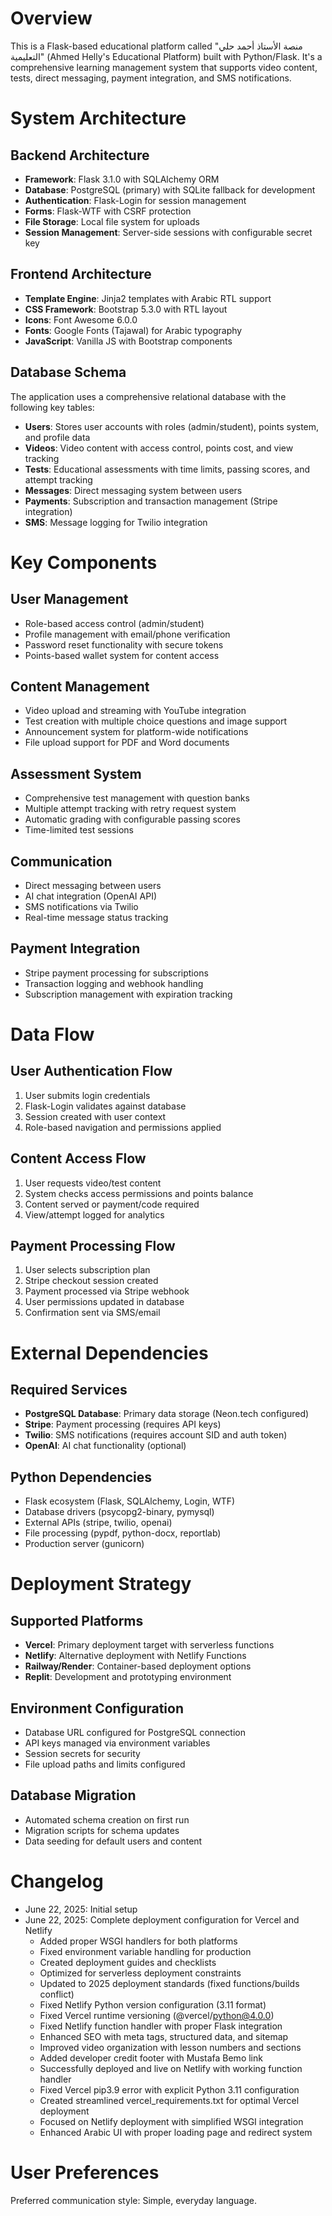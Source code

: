 # Overview

This is a Flask-based educational platform called "منصة الأستاذ أحمد حلي التعليمية" (Ahmed Helly's Educational Platform) built with Python/Flask. It's a comprehensive learning management system that supports video content, tests, direct messaging, payment integration, and SMS notifications.

# System Architecture

## Backend Architecture
- **Framework**: Flask 3.1.0 with SQLAlchemy ORM
- **Database**: PostgreSQL (primary) with SQLite fallback for development
- **Authentication**: Flask-Login for session management
- **Forms**: Flask-WTF with CSRF protection
- **File Storage**: Local file system for uploads
- **Session Management**: Server-side sessions with configurable secret key

## Frontend Architecture
- **Template Engine**: Jinja2 templates with Arabic RTL support
- **CSS Framework**: Bootstrap 5.3.0 with RTL layout
- **Icons**: Font Awesome 6.0.0
- **Fonts**: Google Fonts (Tajawal) for Arabic typography
- **JavaScript**: Vanilla JS with Bootstrap components

## Database Schema
The application uses a comprehensive relational database with the following key tables:
- **Users**: Stores user accounts with roles (admin/student), points system, and profile data
- **Videos**: Video content with access control, points cost, and view tracking
- **Tests**: Educational assessments with time limits, passing scores, and attempt tracking
- **Messages**: Direct messaging system between users
- **Payments**: Subscription and transaction management (Stripe integration)
- **SMS**: Message logging for Twilio integration

# Key Components

## User Management
- Role-based access control (admin/student)
- Profile management with email/phone verification
- Password reset functionality with secure tokens
- Points-based wallet system for content access

## Content Management
- Video upload and streaming with YouTube integration
- Test creation with multiple choice questions and image support
- Announcement system for platform-wide notifications
- File upload support for PDF and Word documents

## Assessment System
- Comprehensive test management with question banks
- Multiple attempt tracking with retry request system
- Automatic grading with configurable passing scores
- Time-limited test sessions

## Communication
- Direct messaging between users
- AI chat integration (OpenAI API)
- SMS notifications via Twilio
- Real-time message status tracking

## Payment Integration
- Stripe payment processing for subscriptions
- Transaction logging and webhook handling
- Subscription management with expiration tracking

# Data Flow

## User Authentication Flow
1. User submits login credentials
2. Flask-Login validates against database
3. Session created with user context
4. Role-based navigation and permissions applied

## Content Access Flow
1. User requests video/test content
2. System checks access permissions and points balance
3. Content served or payment/code required
4. View/attempt logged for analytics

## Payment Processing Flow
1. User selects subscription plan
2. Stripe checkout session created
3. Payment processed via Stripe webhook
4. User permissions updated in database
5. Confirmation sent via SMS/email

# External Dependencies

## Required Services
- **PostgreSQL Database**: Primary data storage (Neon.tech configured)
- **Stripe**: Payment processing (requires API keys)
- **Twilio**: SMS notifications (requires account SID and auth token)
- **OpenAI**: AI chat functionality (optional)

## Python Dependencies
- Flask ecosystem (Flask, SQLAlchemy, Login, WTF)
- Database drivers (psycopg2-binary, pymysql)
- External APIs (stripe, twilio, openai)
- File processing (pypdf, python-docx, reportlab)
- Production server (gunicorn)

# Deployment Strategy

## Supported Platforms
- **Vercel**: Primary deployment target with serverless functions
- **Netlify**: Alternative deployment with Netlify Functions
- **Railway/Render**: Container-based deployment options
- **Replit**: Development and prototyping environment

## Environment Configuration
- Database URL configured for PostgreSQL connection
- API keys managed via environment variables
- Session secrets for security
- File upload paths and limits configured

## Database Migration
- Automated schema creation on first run
- Migration scripts for schema updates
- Data seeding for default users and content

# Changelog
- June 22, 2025: Initial setup
- June 22, 2025: Complete deployment configuration for Vercel and Netlify
  - Added proper WSGI handlers for both platforms
  - Fixed environment variable handling for production
  - Created deployment guides and checklists
  - Optimized for serverless deployment constraints
  - Updated to 2025 deployment standards (fixed functions/builds conflict)
  - Fixed Netlify Python version configuration (3.11 format)
  - Fixed Vercel runtime versioning (@vercel/python@4.0.0)
  - Fixed Netlify function handler with proper Flask integration
  - Enhanced SEO with meta tags, structured data, and sitemap
  - Improved video organization with lesson numbers and sections
  - Added developer credit footer with Mustafa Bemo link
  - Successfully deployed and live on Netlify with working function handler
  - Fixed Vercel pip3.9 error with explicit Python 3.11 configuration
  - Created streamlined vercel_requirements.txt for optimal Vercel deployment
  - Focused on Netlify deployment with simplified WSGI integration
  - Enhanced Arabic UI with proper loading page and redirect system

# User Preferences

Preferred communication style: Simple, everyday language.